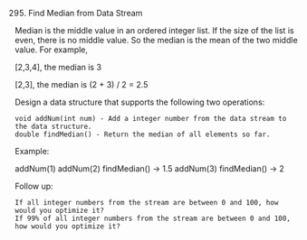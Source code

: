 295. Find Median from Data Stream

Median is the middle value in an ordered integer list. If the size of the list is even, there is no middle value. So the median is the mean of the two middle value.
For example,

[2,3,4], the median is 3

[2,3], the median is (2 + 3) / 2 = 2.5

Design a data structure that supports the following two operations:

    void addNum(int num) - Add a integer number from the data stream to the data structure.
    double findMedian() - Return the median of all elements so far.

Example:

addNum(1)
addNum(2)
findMedian() -> 1.5
addNum(3)
findMedian() -> 2

Follow up:

    If all integer numbers from the stream are between 0 and 100, how would you optimize it?
    If 99% of all integer numbers from the stream are between 0 and 100, how would you optimize it?
